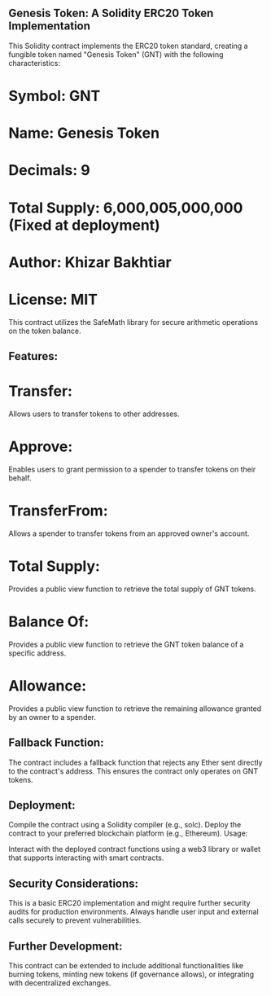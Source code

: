 ## Genesis Token: A Solidity ERC20 Token Implementation
This Solidity contract implements the ERC20 token standard, creating a fungible token named "Genesis Token" (GNT) with the following characteristics:

# Symbol: GNT
# Name: Genesis Token
# Decimals: 9
# Total Supply: 6,000,005,000,000 (Fixed at deployment)
# Author: Khizar Bakhtiar

# License: MIT

This contract utilizes the SafeMath library for secure arithmetic operations on the token balance.

## Features:

# Transfer:
Allows users to transfer tokens to other addresses.

# Approve: 
Enables users to grant permission to a spender to transfer tokens on their behalf.

# TransferFrom:
Allows a spender to transfer tokens from an approved owner's account.

# Total Supply: 
Provides a public view function to retrieve the total supply of GNT tokens.

# Balance Of: 
Provides a public view function to retrieve the GNT token balance of a specific address.

# Allowance: 
Provides a public view function to retrieve the remaining allowance granted by an owner to a spender.

## Fallback Function:
The contract includes a fallback function that rejects any Ether sent directly to the contract's address. This ensures the contract only operates on GNT tokens.

## Deployment:
Compile the contract using a Solidity compiler (e.g., solc).
Deploy the contract to your preferred blockchain platform (e.g., Ethereum).
Usage:

Interact with the deployed contract functions using a web3 library or wallet that supports interacting with smart contracts.

## Security Considerations:
This is a basic ERC20 implementation and might require further security audits for production environments.
Always handle user input and external calls securely to prevent vulnerabilities.

## Further Development:
This contract can be extended to include additional functionalities like burning tokens, minting new tokens (if governance allows), or integrating with decentralized exchanges.
